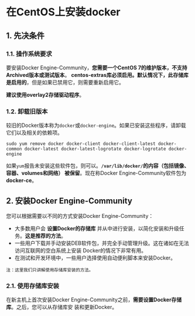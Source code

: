 在CentOS上安装docker
===================================================================================
## 1. 先决条件

### 1.1. 操作系统要求
要安装Docker Engine-Community，**您需要一个CentOS 7的维护版本，不支持Archived版本或测试版本**。
**centos-extras库必须启用。默认情况下，此存储库是启用的**，但是如果已禁用它，则需要重新启用它。

**建议使用overlay2存储驱动程序**。

### 1.2. 卸载旧版本
较旧的Docker版本称为`docker`或`docker-engine`。如果已安装这些程序，请卸载它们以及相关的依赖项。
```shell
sudo yum remove docker docker-client docker-client-latest docker-common docker-latest docker-latest-logrotate docker-logrotate docker-engine
```
如果`yum`报告未安装这些软件包，则可以。**`/var/lib/docker/`的内容（包括镜像、容器、volumes和网络）
被保留**。现在称Docker Engine-Community软件包为 **docker-ce**。

## 2. 安装Docker Engine-Community
您可以根据需要以不同的方式安装Docker Engine-Community：
+ 大多数用户会 **设置Docker的存储库** 并从中进行安装，以简化安装和升级任务。**这是推荐的方法**。
+ 一些用户下载并手动安装DEB软件包，并完全手动管理升级。这在诸如在无法访问互联网的空白系统上安装
Docker的情况下非常有用。
+ 在测试和开发环境中，一些用户选择使用自动便利脚本来安装Docker。
```
注：这里我们只讲解使用存储库安装的方法。
```
### 2.1. 使用存储库安装
在新主机上首次安装Docker Engine-Community之前，**需要设置Docker存储库**。之后，您可以从存储库安
装和更新Docker。
